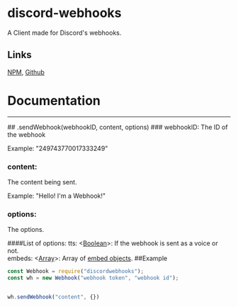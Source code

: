 # discord-webhooks
A Client made for Discord's webhooks.
## Links
[NPM](https://npmjs.com/package/discordwebhooks), [Github](https://github.com/FlanScarlet/discord-webhooks)

# Documentation
<hr>
## .sendWebhook(webhookID, content, options)
### webhookID:
The ID of the webhook

Example: "249743770017333249"
    
### content:
The content being sent.

Example: "Hello! I'm a Webhook!"

### options:
The options.

####List of options: 
tts: <[Boolean](https://developer.mozilla.org/en-US/docs/Web/JavaScript/Reference/Global_Objects/Boolean)>: If the webhook is sent as a voice or not.
<br>embeds: <[Array]()>: Array of [embed objects](https://discordapp.com/developers/docs/resources/channel#embed-object).
##Example
```js
const Webhook = require("discordwebhooks");
const wh = new Webhook("webhook token", "webhook id");


wh.sendWebhook("content", {})
```